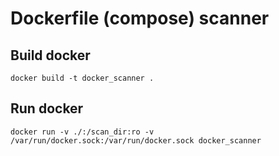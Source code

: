 # Dockerfile (compose) scanner

## Build docker

```shell
docker build -t docker_scanner .
```

## Run docker

```shell
docker run -v ./:/scan_dir:ro -v /var/run/docker.sock:/var/run/docker.sock docker_scanner
 ```